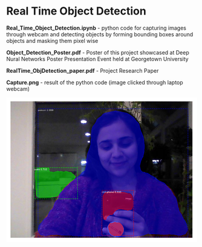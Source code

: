 # Real Time Object Detection

**Real_Time_Object_Detection.ipynb** - python code for capturing images through webcam
and detecting objects by forming bounding boxes around objects and masking them
pixel wise

**Object_Detection_Poster.pdf** - Poster of this project showcased at Deep Nural Networks
Poster Presentation Event held at Georgetown University

**RealTime_ObjDetection_paper.pdf** - Project Research Paper

**Capture.png** - result of the python code (image clicked through laptop webcam)



![Result](https://github.com/prernakaul22/Deep-Learning/blob/master/Project%20-%20Real%20Time%20Object%20Detection/capture1.png)
